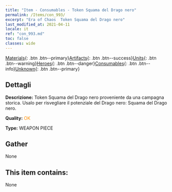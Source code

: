```yaml
---
title: "Item - Consumables - Token Squama del Drago nero"
permalink: /Items/con_993/
excerpt: "Era of Chaos  Token Squama del Drago nero"
last_modified_at: 2021-04-11
locale: it
ref: "con_993.md"
toc: false
classes: wide
---
```

 [Materials](/it/Items/){: .btn .btn--primary}[Artifacts](/it/Items/Artifacts/){: .btn .btn--success}[Units](/it/Items/Units/){: .btn .btn--warning}[Heroes](/it/Items/Heroes/){: .btn .btn--danger}[Consumables](/it/Items/Consumables/){: .btn .btn--info}[Unknown](/it/Items/Unknown/){: .btn .btn--primary}

## Dettagli
 **Descrizione:** Token Squama del Drago nero proveniente da una campagna storica. Usalo per risvegliare il potenziale del Drago nero: Squama del Drago nero.

 **Quality:** <span style="color: #FF8C00">OK</span>

 **Type:** WEAPON PIECE

## Gather

  None

## This item contains:

  None

